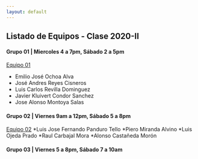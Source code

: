 ```yaml
---
layout: default
---
```

## Listado de Equipos - Clase 2020-II

#### Grupo 01 | Miercoles 4 a 7pm, Sábado 2 a 5pm

[Equipo 01]()
* Emilio José Ochoa Alva
* José Andres Reyes Cisneros
* Luis Carlos Revilla Dominguez
* Javier Kluivert Condor Sanchez
* Jose Alonso Montoya Salas



#### Grupo 02 | Viernes 9am a 12pm, Sábado 5 a 8pm

[Equipo 02]()
*Luis Jose Fernando Panduro Tello
*Piero Miranda Alvino
*Luis Ojeda Prado
*Raul Carbajal Mora
*Alonso Castañeda Morón

#### Grupo 03 | Viernes 5 a 8pm, Sábado 7 a 10am
